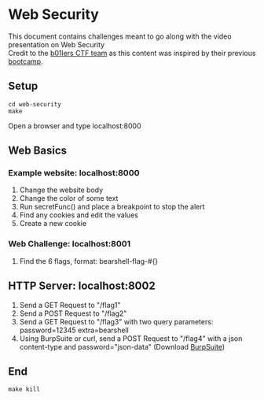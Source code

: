 # Web Security
This document contains challenges meant to go along with the video presentation on Web Security <br />
Credit to the [b01lers CTF team](https://b01lers.com/) as this content was inspired by their previous [bootcamp](https://github.com/b01lers/bootcamp-2020-web).

## Setup
```
cd web-security
make
```
Open a browser and type localhost:8000

## Web Basics
### Example website: localhost:8000
1. Change the website body
2. Change the color of some text
3. Run secretFunc() and place a breakpoint to stop the alert
4. Find any cookies and edit the values
5. Create a new cookie

### Web Challenge: localhost:8001
1. Find the 6 flags, format: bearshell-flag-#{}

## HTTP Server: localhost:8002
1. Send a GET Request to "/flag1"
2. Send a POST Request to "/flag2"
3. Send a GET Request to "/flag3" with two query parameters: 
	password=12345
	extra=bearshell
4. Using BurpSuite or curl, send a POST Request to "/flag4" with a json content-type and 
	password="json-data" (Download [BurpSuite](https://portswigger.net/burp/communitydownload))

## End
```
make kill
```
